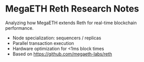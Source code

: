 # MegaETH Reth Research Notes
Analyzing how MegaETH extends Reth for real-time blockchain performance.

- Node specialization: sequencers / replicas
- Parallel transaction execution
- Hardware optimization for <1ms block times
- Based on https://github.com/megaeth-labs/reth
